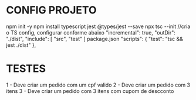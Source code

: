 # CONFIG PROJETO
npm init -y
npm install typescript jest @types/jest --save
npx tsc --init //cria o TS config, configurar conforme abaixo
    "incremental": true,
    "outDir": "./dist",
    "include": [
        "src",
        "test"
    ]
package.json
    "scripts": {
        "test": "tsc && jest ./dist"
    },

# TESTES
1 - Deve criar um pedido com um cpf valido
2 - Deve criar um pedido com 3 itens
3 - Deve criar um pedido com 3 itens com cupom de descconto
